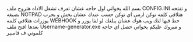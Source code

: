 بسم الله يخواتي اول حاجه عشان تعرف تشغل الاداه
هتروح ملف CONFIG.INI و تفتحه بصيغه NOTPAD
هتلاقي كلمه توكن ارمي اي توكن حسب عندك عشان يخش و يجرب يوزرات
هتلاقي كلمه WEBHOOK حط فيها لنك ويب هوك عشان يبلغك لو لقا يوزر
و بعدها افتح ملف Username-generator.exe
و مبروك عليكم يخواتي حصل اي حاجه كلموني ف فامبير
